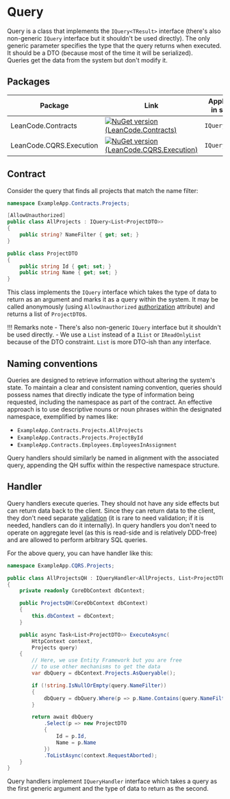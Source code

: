 # Query

Query is a class that implements the `IQuery<TResult>` interface (there's also non-generic `IQuery` interface but it shouldn't be used directly). The only generic parameter specifies the type that the query returns when executed. It should be a DTO (because most of the time it will be serialized). Queries get the data from the system but don't modify it.

## Packages

| Package | Link | Application in section |
| --- | ----------- | ----------- |
| LeanCode.Contracts | [![NuGet version (LeanCode.Contracts)](https://img.shields.io/nuget/vpre/LeanCode.Contracts.svg?style=flat-square&logo=nuget)](https://www.nuget.org/packages/LeanCode.Contracts/2.0.0-preview.3/) | `IQuery` |
| LeanCode.CQRS.Execution | [![NuGet version (LeanCode.CQRS.Execution)](https://img.shields.io/nuget/vpre/LeanCode.CQRS.Execution.svg?style=flat-square&logo=nuget)](https://www.nuget.org/packages/LeanCode.CQRS.Execution/8.0.2260-preview/) | `IQueryHandler` |

## Contract

Consider the query that finds all projects that match the name filter:

```csharp
namespace ExampleApp.Contracts.Projects;

[AllowUnauthorized]
public class AllProjects : IQuery<List<ProjectDTO>>
{
    public string? NameFilter { get; set; }
}

public class ProjectDTO
{
    public string Id { get; set; }
    public string Name { get; set; }
}
```

This class implements the `IQuery` interface which takes the type of data to return as an argument and marks it as a query within the system. It may be called anonymously (using `AllowUnauthorized` [authorization] attribute) and returns a list of `ProjectDTO`s.

!!! Remarks note
    - There's also non-generic `IQuery` interface but it shouldn't be used directly.
    - We use a `List` instead of a `IList` or `IReadOnlyList` because of the DTO constraint. `List` is more DTO-ish than any interface.

## Naming conventions

Queries are designed to retrieve information without altering the system's state. To maintain a clear and consistent naming convention, queries should possess names that directly indicate the type of information being requested, including the namespace as part of the contract. An effective approach is to use descriptive nouns or noun phrases within the designated namespace, exemplified by names like:

* `ExampleApp.Contracts.Projects.AllProjects`
* `ExampleApp.Contracts.Projects.ProjectById`
* `ExampleApp.Contracts.Employees.EmployeesInAssignment`

Query handlers should similarly be named in alignment with the associated query, appending the QH suffix within the respective namespace structure.

## Handler

Query handlers execute queries. They should not have any side effects but can return data back to the client. Since they can return data to the client, they don't need separate [validation] (it is rare to need validation; if it is needed, handlers can do it internally). In query handlers you don't need to operate on aggregate level (as this is read-side and is relatively DDD-free) and are allowed to perform arbitrary SQL queries.

For the above query, you can have handler like this:

```csharp
namespace ExampleApp.CQRS.Projects;

public class AllProjectsQH : IQueryHandler<AllProjects, List<ProjectDTO>>
{
    private readonly CoreDbContext dbContext;

    public ProjectsQH(CoreDbContext dbContext)
    {
        this.dbContext = dbContext;
    }

    public async Task<List<ProjectDTO>> ExecuteAsync(
        HttpContext context,
        Projects query)
    {
        // Here, we use Entity Framework but you are free
        // to use other mechanisms to get the data
        var dbQuery = dbContext.Projects.AsQueryable();

        if (!string.IsNullOrEmpty(query.NameFilter))
        {
            dbQuery = dbQuery.Where(p => p.Name.Contains(query.NameFilter));
        }

        return await dbQuery
            .Select(p => new ProjectDTO
            {
                Id = p.Id,
                Name = p.Name
            })
            .ToListAsync(context.RequestAborted);
    }
}
```

Query handlers implement `IQueryHandler` interface which takes a query as the first generic argument and the type of data to return as the second.

[authorization]: ../authorization/index.md
[validation]: ../validation/index.md
